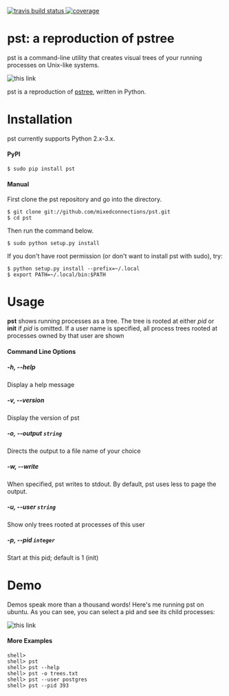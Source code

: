 <a href="https://travis-ci.org/mixedconnections/pst">
    <img src="https://api.travis-ci.org/mixedconnections/pst.svg?branch=master" alt="travis build status" />
</a>
<a href="https://codecov.io/gh/mixedconnections/pst">
    <img src="https://codecov.io/github/mixedconnections/pst/coverage.svg?branch=master" alt="coverage" />
</a>

# pst: a reproduction of pstree

pst is a command-line utility that creates visual trees of your running processes on Unix-like systems. 

![this link](images/pstexample.png)

pst is a reproduction of [pstree](https://en.wikipedia.org/wiki/Pstree), written in Python.

# Installation

pst currently supports Python 2.x-3.x.

#### PyPI

    $ sudo pip install pst

#### Manual

First clone the pst repository and go into the directory.

    $ git clone git://github.com/mixedconnections/pst.git
    $ cd pst

Then run the command below.

    $ sudo python setup.py install

If you don't have root permission (or don't want to install pst with sudo), try:

    $ python setup.py install --prefix=~/.local
    $ export PATH=~/.local/bin:$PATH

# Usage

 __pst__ shows running processes as a tree.  The tree is rooted at
 either _pid_ or __init__ if _pid_ is omitted.  If a user name is specified,
 all process trees rooted at processes owned by that user are shown
 
#### Command Line Options

##### -h, --help

Display a help message

##### -v, --version

Display the version of pst

##### -o, --output `string`
    
Directs the output to a file name of your choice

##### -w, --write

When specified, pst writes to stdout. By default, pst uses less to page the output. 

##### -u, --user `string`
    
Show only trees rooted at processes of this user

##### -p, --pid `integer`
    
Start at this pid; default is 1 (init)

# Demo
Demos speak more than a thousand words! Here's me running pst on ubuntu. As you can see, you can select a pid and see its child processes:

![this link](images/pst-demo.gif)

#### More Examples

    shell> 
    shell> pst
    shell> pst --help
    shell> pst -o trees.txt 
    shell> pst --user postgres
    shell> pst --pid 393    
